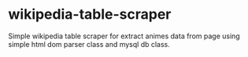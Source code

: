 # wikipedia-table-scraper
Simple wikipedia table scraper for extract animes data from page
 using simple html dom parser class and mysql db class.
